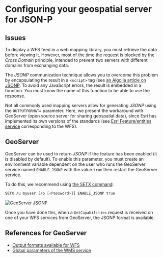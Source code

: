# Configuring your geospatial server for JSON-P

## Issues

To display a WFS feed in a web mapping library, you must retrieve the data before viewing it. However, most of the time the request is blocked by the *Cross Domain* principle, intended to prevent two servers with different domains from exchanging data.

The *JSONP* communication technique allows you to overcome this problem by encapsulating the result in a ```<script>``` tag (see [an Algolia article on JSONP](https://blog.algolia.com/jsonp-still-mandatory/). To avoid any JavaScript errors, the result is embedded in a function. You must know the name of this function to be able to use the response.

Not all commonly used mapping servers allow for generating *JSONP* using the `OUTPUTFORMAT=` parameter. Here, we present the workaround with GeoServer (open source server for sharing geospatial data), since Esri has implemented its own versions of the standards (see [Esri Feature/entities service](http://resources.arcgis.com/en/help/main/10.2/index.html#//0154000002w8000000) corresponding to the WFS).

## GeoServer

GeoServer can be used to return *JSONP* if the feature has been enabled (it is disabled by default). To enable this parameter, you must create an environment variable dependent on the user who runs the GeoServer service named `ENABLE_JSONP` with the value `true` then restart the GeoServer service.

To do this, we recommend using [the SETX command](https://technet.microsoft.com/en-us/library/cc755104.aspx):

```bash
SETX /u myuser [/p [<Password>]] ENABLE_JSONP true
```

![GeoServer JSONP](/images/annex_GeoServer_WFS_JSONP_UserEnv.png "Creating a user variable ENABLE_JSONP = true")

Once you have done this, when a `GetCapabilities` request is received on one of your WFS services from GeoServer, the JSONP format is available.

## References for GeoServer

* [Output formats available for WFS](http://docs.geoserver.org/latest/en/user/services/wfs/outputformats.html)
* [Global parameters of the WMS service](http://docs.geoserver.org/latest/en/user/services/wms/global.html#enable-jsonp)
